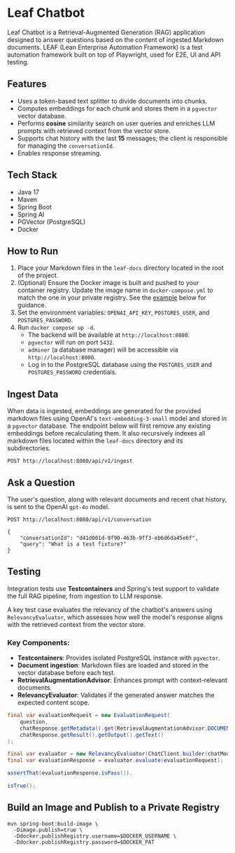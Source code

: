 # Leaf Chatbot

Leaf Chatbot is a Retrieval-Augmented Generation (RAG) application designed to answer questions
based on the content of ingested Markdown documents. LEAF (Lean Enterprise Automation Framework) is
a test automation framework built on top of Playwright, used for E2E, UI and API testing.

## Features

- Uses a token-based text splitter to divide documents into chunks.
- Computes embeddings for each chunk and stores them in a `pgvector` vector database.
- Performs **cosine** similarity search on user queries and enriches LLM prompts with retrieved
  context from the vector store.
- Supports chat history with the last **15** messages; the client is responsible for managing the
  `conversationId`.
- Enables response streaming.

## Tech Stack

- Java 17
- Maven
- Spring Boot
- Spring AI
- PGVector (PostgreSQL)
- Docker

## How to Run

1. Place your Markdown files in the `leaf-docs` directory located in the root of the project.
2. (Optional) Ensure the Docker image is built and pushed to your container registry. Update the
   image name in `docker-compose.yml` to match the one in your private registry. See
   the [example](#build-an-image-and-publish-to-a-private-registry) below for guidance.
3. Set the environment variables: `OPENAI_API_KEY`, `POSTGRES_USER`, and `POSTGRES_PASSWORD`.
4. Run `docker compose up -d`.
    - The backend will be available at `http://localhost:8080`.
    - `pgvector` will run on port `5432`.
    - `adminer` (a database manager) will be accessible via `http://localhost:8000`.
    - Log in to the PostgreSQL database using the `POSTGRES_USER` and `POSTGRES_PASSWORD`
      credentials.

## Ingest Data

When data is ingested, embeddings are generated for the provided markdown files using OpenAI's
`text-embedding-3-small` model and stored in a `pgvector` database. The endpoint below will first
remove any existing embeddings before recalculating them. It also recursively indexes all markdown
files located within the `leaf-docs` directory and its subdirectories.

```shell
POST http://localhost:8080/api/v1/ingest
```

## Ask a Question

The user's question, along with relevant documents and recent chat history, is sent to the OpenAI
`gpt-4o` model.

```shell
POST http://localhost:8080/api/v1/conversation

{
    "conversationId": "d41d001d-9f90-463b-9ff3-eb6d6da45e6f",
    "query": "What is a test fixture?"
}
```

## Testing

Integration tests use **Testcontainers** and Spring's test support to validate the full RAG
pipeline, from ingestion to LLM response.

A key test case evaluates the relevancy of the chatbot's answers using `RelevancyEvaluator`, which
assesses how well the model's response aligns with the retrieved context from the vector store.

### Key Components:

- **Testcontainers**: Provides isolated PostgreSQL instance with `pgvector`.
- **Document ingestion**: Markdown files are loaded and stored in the vector database before each
  test.
- **RetrievalAugmentationAdvisor**: Enhances prompt with context-relevant documents.
- **RelevancyEvaluator**: Validates if the generated answer matches the expected content scope.

```java
final var evaluationRequest = new EvaluationRequest(
    question,
    chatResponse.getMetadata().get(RetrievalAugmentationAdvisor.DOCUMENT_CONTEXT),
    chatResponse.getResult().getOutput().getText()
);

final var evaluator = new RelevancyEvaluator(ChatClient.builder(chatModel));
final var evaluationResponse = evaluator.evaluate(evaluationRequest);

assertThat(evaluationResponse.isPass()).

isTrue();
```

## Build an Image and Publish to a Private Registry

```shell
mvn spring-boot:build-image \
  -Dimage.publish=true \
  -Ddocker.publishRegistry.username=$DOCKER_USERNAME \
  -Ddocker.publishRegistry.password=$DOCKER_PAT
```
